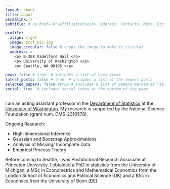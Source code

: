 ```yaml
---
layout: about
title: about
permalink: /
subtitle: # <a href='#'>Affiliations</a>. Address. Contacts. Moto. Etc.

profile:
  align: right
  image: prof_pic.jpg
  image_circular: false # crops the image to make it circular
  address: >
    <p> B-308 Padelford Hall </p> 
    <p> University of Washington </p>
    <p> Seattle, WA 98195 </p>

news: false # true  # includes a list of news items
latest_posts: false # true  # includes a list of the newest posts
selected_papers: false #true # includes a list of papers marked as "selected={true}"
social: true  # includes social icons at the bottom of the page
---
```


I am an acting assistant professor in the [Department of Statistics](https://stat.uw.edu) at the [University of Washington](https://www.washington.edu). My research is supported by the National Science Foundation (grant num. DMS-2310578).

Ongoing Research:
 * High-dimensional Inference
 * Gaussian and Bootstrap Approximations
 * Analysis of Missing/ Incomplete Data
 * Empirical Process Theory

Before coming to Seattle, I was Postdoctoral Research Associate at Princeton University. I obtained a PhD in statistics from the University of Michigan, a MSc in Econometrics and Mathematical Economics from the London School of Economics and Political Science (UK) and a BSc in Economics from the University of Bonn (DE).
